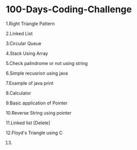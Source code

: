 # 100-Days-Coding-Challenge

1.Right Triangle Pattern

2.Linked List

3.Circular Queue

4.Stack Using Array

5.Check palindrome or not using string

6.Simple recusrion using java

7.Example of java print

8.Calculator

9.Basic application of Pointer

10.Reverse String using pointer

11.Linked list [Delete]

12.Floyd's Triangle using C

13.
